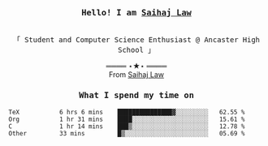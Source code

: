 <h3 align="center"><samp>Hello! I am <b><a rel="nofollow noopener noreferrer" target="_blank" href="">Saihaj Law</a></b></samp></h3>
<p align="center"><br>
  <samp>
    「 Student and Computer Science Enthusiast @ Ancaster High School </b> 」<br>
  </samp>
</p>

  <p align="center">
    ════ ⋆★⋆ ════<br>
    From <a href="">Saihaj Law</a>
  
  </p>
  
</samp>

<h3 align="center"><samp>What I spend my time on</samp></h3>
<p align="center">
<!--START_SECTION:waka-->

```text
TeX           6 hrs 6 mins    ███████████████▓░░░░░░░░░   62.55 %
Org           1 hr 31 mins    ████░░░░░░░░░░░░░░░░░░░░░   15.61 %
C             1 hr 14 mins    ███▒░░░░░░░░░░░░░░░░░░░░░   12.78 %
Other         33 mins         █▒░░░░░░░░░░░░░░░░░░░░░░░   05.69 %
```

<!--END_SECTION:waka-->
</p>
